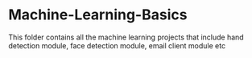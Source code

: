 # Machine-Learning-Basics
This folder contains all the machine learning projects that include hand detection module, face detection module, email client module etc
